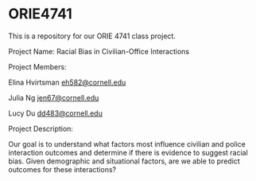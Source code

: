 # ORIE4741

This is a repository for our ORIE 4741 class project.

Project Name: Racial Bias in Civilian-Office Interactions

Project Members: 

Elina Hvirtsman <eh582@cornell.edu>

Julia Ng <jen67@cornell.edu>

Lucy Du <dd483@cornell.edu>


Project Description:

Our goal is to understand what factors most influence civilian and police interaction outcomes and determine if there is evidence to suggest racial bias. Given demographic and situational factors, are we able to predict outcomes for these interactions?